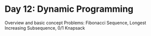 # Day 12: Dynamic Programming
Overview and basic concept
Problems: Fibonacci Sequence, Longest Increasing Subsequence, 0/1 Knapsack